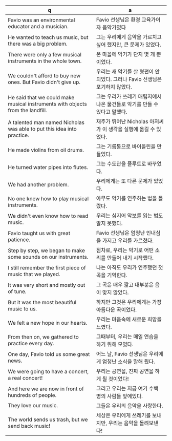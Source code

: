 q | a
---|---
Favio was an environmental educator and a musician.	| Favio 선생님은 환경 교육가이자 음악가였다
He wanted to teach us music, but there was a big problem.	| 그는 우리에게 음악을 가르치고 싶어 했지만, 큰 문제가 있었다.
There were only a few musical instruments in the whole town.	| 온 마을에 악기가 단지 몇 개 뿐이었다.
We couldn't afford to buy new ones. But Favio didn't give up.	| 우리는 새 악기를 살 형편이 안 되었다. 그러나 Favio 선생님은 포기하지 않았다.
He said that we could make musical instruments with objects from the landfill.	| 그는 우리가 쓰레기 매립지에서 나온 물건들로 악기를 만들 수 있다고 말했다.
A talented man named Nicholas was able to put this idea into practice.	| 재주가 뛰어난 Nicholas 아저씨가 이 생각을 실행에 옮길 수 있었다.
He made violins from oil drums.	| 그는 기름통으로 바이올린을 만들었다.
He turned water pipes into flutes.	| 그는 수도관을 플루트로 바꾸었다.
We had another problem.	| 우리에게는 또 다른 문제가 있었다.
No one knew how to play musical instruments.	| 아무도 악기를 연주하는 법을 몰랐다.
We didn't even know how to read music.	| 우리는 심지어 악보를 읽는 법도 알지 못했다.
Favio taught us with great patience.	| Favio 선생님은 엄청난 인내심을 가지고 우리를 가르쳤다.
Step by step, we began to make some sounds on our instruments.	| 점차로, 우리는 악기로 어떤 소리를 만들어 내기 시작했다.
I still remember the first piece of music that we played.	| 나는 아직도 우리가 연주했던 첫 곡을 기억한다.
It was very short and mostly out of tune.	| 그 곡은 매우 짧고 대부분은 음이 맞지 않았다.
But it was the most beautiful music to us.	| 하지만 그것은 우리에게는 가장 아름다운 곡이었다.
We felt a new hope in our hearts.	| 우리는 마음속에 새로운 희망을 느꼈다.
From then on, we gathered to practice every day.	| 그때부터, 우리는 매일 연습을 하기 위해 모였다.
One day, Favio told us some great news.	| 어느 날, Favio 선생님은 우리에게 엄청난 소식을 말해 줬다.
We were going to have a concert, a real concert!	| 우리는 공연을, 진짜 공연을 하게 될 것이었다!
And here we are now in front of hundreds of people.	| 그리고 우리는 지금 여기 수백 명의 사람들 앞에있다.
They love our music.	| 그들은 우리의 음악을 사랑한다.
The world sends us trash, but we send back music!	| 세상은 우리에게 쓰레기를 보내지만, 우리는 음악을 돌려보낸다!
